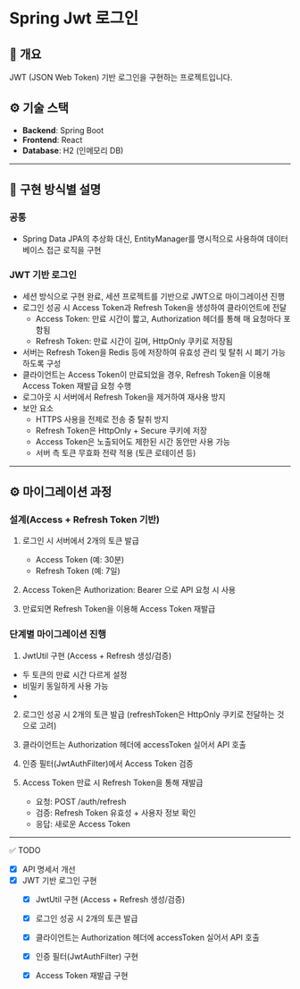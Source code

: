 # Spring Jwt 로그인

## 📌 개요

JWT (JSON Web Token) 기반 로그인을 구현하는 프로젝트입니다.

## ⚙️ 기술 스택

- **Backend**: Spring Boot
- **Frontend**: React
- **Database**: H2 (인메모리 DB)

---

## 🚀 구현 방식별 설명

### 공통
- Spring Data JPA의 추상화 대신, EntityManager를 명시적으로 사용하여 데이터베이스 접근 로직을 구현

### JWT 기반 로그인
- 세션 방식으로 구현 완료, 세션 프로젝트를 기반으로 JWT으로 마이그레이션 진행
- 로그인 성공 시 Access Token과 Refresh Token을 생성하여 클라이언트에 전달
    - Access Token: 만료 시간이 짧고, Authorization 헤더를 통해 매 요청마다 포함됨
    - Refresh Token: 만료 시간이 길며, HttpOnly 쿠키로 저장됨
- 서버는 Refresh Token을 Redis 등에 저장하여 유효성 관리 및 탈취 시 폐기 가능하도록 구성
- 클라이언트는 Access Token이 만료되었을 경우, Refresh Token을 이용해 Access Token 재발급 요청 수행
- 로그아웃 시 서버에서 Refresh Token을 제거하여 재사용 방지
- 보안 요소
    - HTTPS 사용을 전제로 전송 중 탈취 방지
    - Refresh Token은 HttpOnly + Secure 쿠키에 저장
    - Access Token은 노출되어도 제한된 시간 동안만 사용 가능
    - 서버 측 토큰 무효화 전략 적용 (토큰 로테이션 등)

---

## ⚙️ 마이그레이션 과정

### 설계(Access + Refresh Token 기반)
1. 로그인 시 서버에서 2개의 토큰 발급
   - Access Token (예: 30분)
   - Refresh Token (예: 7일)

2. Access Token은 Authorization: Bearer <token>으로 API 요청 시 사용

3. 만료되면 Refresh Token을 이용해 Access Token 재발급

### 단계별 마이그레이션 진행

1. JwtUtil 구현 (Access + Refresh 생성/검증)
- 두 토큰의 만료 시간 다르게 설정
- 비밀키 동일하게 사용 가능
- 
2. 로그인 성공 시 2개의 토큰 발급
   (refreshToken은 HttpOnly 쿠키로 전달하는 것으로 고려)

3. 클라이언트는 Authorization 헤더에 accessToken 실어서 API 호출

4. 인증 필터(JwtAuthFilter)에서 Access Token 검증

5. Access Token 만료 시 Refresh Token을 통해 재발급
   - 요청: POST /auth/refresh  
   - 검증: Refresh Token 유효성 + 사용자 정보 확인  
   - 응답: 새로운 Access Token   

---


✅ TODO
- [X] API 명세서 개선
- [X] JWT 기반 로그인 구현
  - [X] JwtUtil 구현 (Access + Refresh 생성/검증)
  - [X] 로그인 성공 시 2개의 토큰 발급
  - [X] 클라이언트는 Authorization 헤더에 accessToken 실어서 API 호출
  - [X] 인증 필터(JwtAuthFilter) 구현
  - [X] Access Token 재발급 구현



